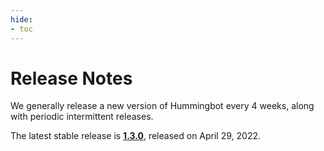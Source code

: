 ```yaml
---
hide:
- toc
---
```


# Release Notes

We generally release a new version of Hummingbot every 4 weeks, along with periodic intermittent releases.

The latest stable release is **[1.3.0](/release-notes/1.3.0)**, released on April 29, 2022.
